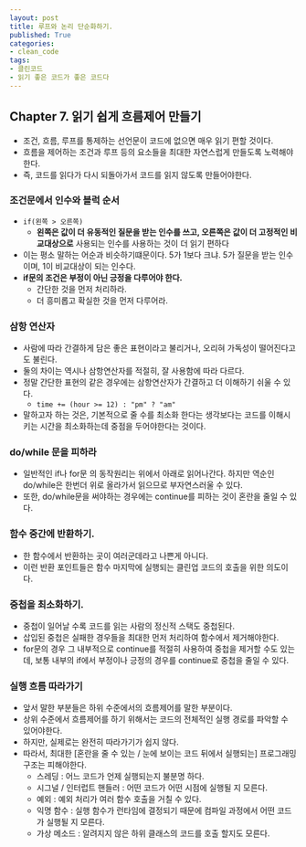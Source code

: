 ```yaml
---
layout: post
title: 루프와 논리 단순화하기.
published: True
categories: 
- clean_code
tags:
- 클린코드
- 읽기 좋은 코드가 좋은 코드다
---
```




## Chapter 7. 읽기 쉽게 흐름제어 만들기

* 조건, 흐름, 루프를 통제하는 선언문이 코드에 없으면 매우 읽기 편할 것이다.
* 흐름을 제어하는 조건과 루프 등의 요소들을 최대한 자연스럽게 만들도록 노력해야한다.
* 즉, 코드를 읽다가 다시 되돌아가서 코드를 읽지 않도록 만들어야한다.



### 조건문에서 인수와 블럭 순서

* `if(왼쪽 > 오른쪽)` 
  * **왼쪽은 값이 더 유동적인 질문을 받는 인수를 쓰고, 오른쪽은 값이 더 고정적인 비교대상으로** 사용되는 인수를 사용하는 것이 더 읽기 편하다
* 이는 평소 말하는 어순과 비슷하기떄문이다. 5가 1보다 크냐. 5가 질문을 받는 인수이며, 1이 비교대상이 되는 인수다.
* **if문의 조건은 부정이 아닌 긍정을 다루어야 한다.**  
  * 간단한 것을 먼저 처리하라.
  * 더 흥미롭고 확실한 것을 먼저 다루어라.



### 삼항 연산자

* 사람에 따라 간결하게 담은 좋은 표현이라고 불리거나, 오리혀 가독성이 떨어진다고도 불린다.
* 둘의 차이는 역시나 삼항연산자를 적절히, 잘 사용함에 따라 다르다.
* 정말 간단한 표현의 같은 경우에는 삼항연산자가 간결하고 더 이해하기 쉬울 수 있다. 
  * `time += (hour >= 12) : "pm" ? "am"`  
* 말하고자 하는 것은, 기본적으로 줄 수를 최소화 한다는 생각보다는 코드를 이해시키는 시간을 최소화하는데 중점을 두어야한다는 것이다.



### do/while 문을 피하라

* 일반적인 if나 for문 의 동작원리는 위에서 아래로 읽어나간다. 하지만 역순인 do/while은 한번더 위로 올라가서 읽으므로 부자연스러울 수 있다.
* 또한, do/while문을 써야하는 경우에는 continue를 피하는 것이 혼란을 줄일 수 있다.



### 함수 중간에 반환하기.

* 한 함수에서 반환하는 곳이 여러군데라고 나쁜게 아니다.
* 이런 반환 포인트들은 함수 마지막에 실행되는 클린업 코드의 호출을 위한 의도이다.



### 중첩을  최소화하기.

* 중첩이 일어날 수록 코드를 읽는 사람의 정신적 스택도 중첩된다.
* 삽입된 중첩은 실패한 경우들을 최대한 먼저 처리하여 함수에서 제거해야한다.
* for문의 경우 그 내부적으로 continue를 적절히 사용하여 중첩을 제거할 수도 있는데, 보통 내부의 if에서 부정이나 긍정의 경우를 continue로 중첩을 줄일 수 있다.  




### 실행 흐름 따라가기

* 앞서 말한 부분들은 하위 수준에서의 흐름제어를 말한 부분이다.
* 상위 수준에서 흐름제어를 하기 위해서는 코드의 전체적인 실행 경로를 파악할 수 있어야한다.
* 하지만, 실제로는 완전히 따라가기가 쉽지 않다.
* 따라서, 최대한 [혼란을 줄 수 있는 / 눈에 보이는 코드 뒤에서 실행되는] 프로그래밍 구조는 피해야한다.
  * 스레딩 : 어느 코드가 언제 실행되는지 불분명 하다.
  * 시그널 / 인터럽트 핸들러 : 어떤 코드가 어떤 시점에 실행될 지 모른다.
  * 예외 : 예외 처리가 여러 함수 호출을 거칠 수 있다.
  * 익명 함수 : 실행 함수가 런타임에 결정되기 때문에 컴파일 과정에서 어떤 코드가 실행될 지 모른다.
  * 가상 메소드 : 알려지지 않은 하위 클래스의 코드를 호출 할지도 모른다.



